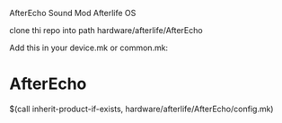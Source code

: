 AfterEcho Sound Mod Afterlife OS

clone thi repo into path hardware/afterlife/AfterEcho

Add this in your device.mk or common.mk:

# AfterEcho
$(call inherit-product-if-exists, hardware/afterlife/AfterEcho/config.mk)